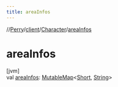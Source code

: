 ```yaml
---
title: areaInfos
---
```

//[Perry](../../../index.html)/[client](../index.html)/[Character](index.html)/[areaInfos](area-infos.html)



# areaInfos



[jvm]\
val [areaInfos](area-infos.html): [MutableMap](https://kotlinlang.org/api/latest/jvm/stdlib/kotlin.collections/-mutable-map/index.html)&lt;[Short](https://kotlinlang.org/api/latest/jvm/stdlib/kotlin/-short/index.html), [String](https://kotlinlang.org/api/latest/jvm/stdlib/kotlin/-string/index.html)&gt;




